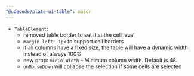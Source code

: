 ```yaml
---
"@udecode/plate-ui-table": major
---
```


- `TableElement`:
  - removed table border to set it at the cell level
  - `margin-left: 1px` to support cell borders
  - if all columns have a fixed size, the table will have a dynamic width instead of always 100%
  - new prop: `minColWidth` – Minimum column width. Default is 48.
  - `onMouseDown` will collapse the selection if some cells are selected
